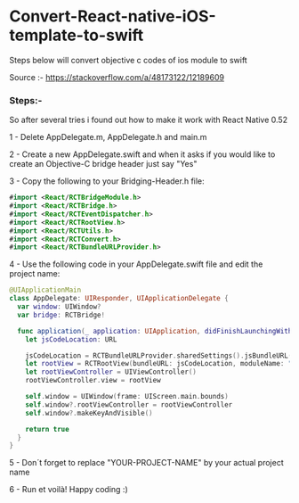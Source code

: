# Convert-React-native-iOS-template-to-swift
Steps below will convert objective c codes of ios module to swift

Source :- https://stackoverflow.com/a/48173122/12189609

### Steps:-

So after several tries i found out how to make it work with React Native 0.52

1 - Delete AppDelegate.m, AppDelegate.h and main.m

2 - Create a new AppDelegate.swift and when it asks if you would like to create an Objective-C bridge header just say "Yes"

3 - Copy the following to your Bridging-Header.h file:

```swift
#import <React/RCTBridgeModule.h>
#import <React/RCTBridge.h>
#import <React/RCTEventDispatcher.h>
#import <React/RCTRootView.h>
#import <React/RCTUtils.h>
#import <React/RCTConvert.h>
#import <React/RCTBundleURLProvider.h>
```

4 - Use the following code in your AppDelegate.swift file and edit the project name:

```swift
@UIApplicationMain
class AppDelegate: UIResponder, UIApplicationDelegate {
  var window: UIWindow?
  var bridge: RCTBridge!

  func application(_ application: UIApplication, didFinishLaunchingWithOptions launchOptions: [UIApplicationLaunchOptionsKey: Any]?) -> Bool {
    let jsCodeLocation: URL

    jsCodeLocation = RCTBundleURLProvider.sharedSettings().jsBundleURL(forBundleRoot: "index", fallbackResource:nil)
    let rootView = RCTRootView(bundleURL: jsCodeLocation, moduleName: "YOUR-PROJECT-NAME", initialProperties: nil, launchOptions: launchOptions)
    let rootViewController = UIViewController()
    rootViewController.view = rootView

    self.window = UIWindow(frame: UIScreen.main.bounds)
    self.window?.rootViewController = rootViewController
    self.window?.makeKeyAndVisible()

    return true
  }
}
```
5 - Don´t forget to replace "YOUR-PROJECT-NAME" by your actual project name

6 - Run et voilà! Happy coding :)
